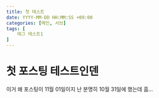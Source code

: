 ```yaml
---
title: 첫 테스트
date: YYYY-MM-DD HH:MM:SS +09:00
categories: [메인, 서브]
tags: [
    태그 테스트1
]
---
```


첫 포스팅 테스트인덴
==========

이거 왜 포스팅이 11월 01일이지
난 분명히 10월 31일에 했는데
흠...